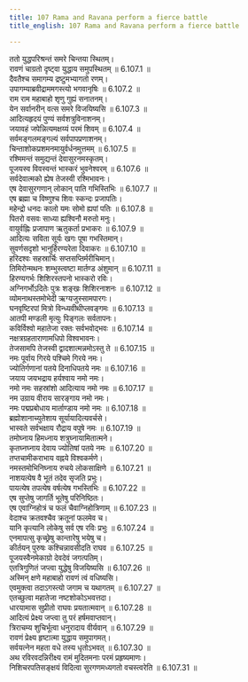```yaml
---
title: 107 Rama and Ravana perform a fierce battle
title_english: 107 Rama and Ravana perform a fierce battle

---
```

<div class="audioEmbed"  caption="श्रीराम-हरिसीताराममूर्ति-घनपाठिभ्यां वचनम्" src="https://archive.org/download/Ramayana-recitation-Sriram-harisItArAmamUrti-Ghanapaati-v2/Kanda_6/Kanda_6_YK-107-Rama_and_Ravana_perform_a_fierce_battle_0.mp3"></div>

ततो युद्धपरिश्रन्तं समरे चिन्तया स्थितम्।  
रावणं चाग्रतो दृष्ट्वा युद्धाय समुपस्थितम् ॥ 6.107.1 ॥   
दैवतैश्च समागम्य द्रष्टुमभ्यागतो रणम्।  
उपागम्याब्रवीद्राममगस्त्यो भगवानृषिः ॥ 6.107.2 ॥   
राम राम महाबाहो शृणु गुह्यं सनातनम्।  
येन सर्वानरीन् वत्स समरे विजयिष्यसि ॥ 6.107.3 ॥   
आदित्यहृदयं पुण्यं सर्वशत्रुविनाशनम्।  
जयावहं जपेन्नित्यमक्षय्यं परमं शिवम् ॥ 6.107.4 ॥   
सर्वमङ्गलमङ्गल्यं सर्वपापप्रणाशनम्।  
चिन्ताशोकप्रशमनमायुर्वर्धनमुत्तमम् ॥ 6.107.5 ॥   
रश्मिमन्तं समुद्यन्तं देवासुरनमस्कृतम्।  
पूजयस्व विवस्वन्तं भास्करं भुवनेश्वरम् ॥ 6.107.6 ॥   
सर्वदेवात्मको ह्येष तेजस्वी रश्मिभावनः।  
एष देवासुरगणान् लोकान् पाति गभिस्तिभिः ॥ 6.107.7 ॥   
एष ब्रह्मा च विष्णुश्च शिवः स्कन्दः प्रजापतिः।  
महेन्द्रो धनदः कालो यमः सोमो ह्यपां पतिः ॥ 6.107.8 ॥   
पितरो वसवः साध्या ह्यश्विनौ मरुतो मनुः।  
वायुर्वह्निः प्रजापाण ऋतुकर्ता प्रभाकरः ॥ 6.107.9 ॥   
आदित्यः सविता सूर्यः खगः पूषा गभस्तिमान्।  
सुवर्णसदृशो भानुर्हिरण्यरेता दिवाकरः ॥ 6.107.10 ॥   
हरिदश्वः सहस्रार्चिः सप्तसप्तिर्मरीचिमान्।  
तिमिरोन्मथनः शम्भुस्त्वष्टा मार्तण्ड अंशुमान् ॥ 6.107.11 ॥   
हिरण्यगर्भः शिशिरस्तपनो भास्करो रविः।  
अग्निगर्भोऽदितेः पुत्रः शङ्खः शिशिरनाशनः ॥ 6.107.12 ॥   
व्योमनाथस्तमोभेदी ऋग्यजुस्सामपारगः।  
घनवृष्टिरपां मित्रो विन्ध्यवीथीप्लवङ्गमः ॥ 6.107.13 ॥   
आतपी मण्डली मृत्युः पिङ्गलः सर्वतापनः।  
कविर्विश्वो महातेजा रक्तः सर्वभवोद्भवः ॥ 6.107.14 ॥   
नक्षत्रग्रहताराणामधिपो विश्वभावनः।  
तेजसामपि तेजस्वी द्वादशात्मन्नमोऽस्तु ते ॥ 6.107.15 ॥   
नमः पूर्वाय गिरये पश्चिमे गिरये नमः।  
ज्योतिर्गणानां पतये दिनाधिपतये नमः ॥ 6.107.16 ॥   
जयाय जयभद्राय हर्यश्वाय नमो नमः।  
नमो नमः सहस्रांशो आदित्याय नमो नमः ॥ 6.107.17 ॥   
नम उग्राय वीराय सारङ्गाय नमो नमः।  
नमः पद्मप्रबोधाय मार्ताण्डाय नमो नमः ॥ 6.107.18 ॥   
ब्रह्मोशानाच्युतेशाय सूर्यायादित्यवर्चसे।  
भास्वते सर्वभक्षाय रौद्राय वपुषे नमः ॥ 6.107.19 ॥   
तमोघ्नाय हिमध्नाय शत्रुघ्नायामितात्मने।  
कृतघ्नघ्नाय देवाय ज्योतिषां पतये नमः ॥ 6.107.20 ॥   
तप्तचामीकराभाय वह्नये विश्वकर्मणे।  
नमस्तमोभिनिघ्नाय रुचये लोकसाक्षिणे ॥ 6.107.21 ॥   
नाशयत्येष वै भूतं तदेव सृजति प्रभुः।  
पायत्येष तपत्येष वर्षत्येष गभस्तिभिः ॥ 6.107.22 ॥   
एष सुप्तेषु जागर्ति भूतेषु परिनिष्ठितः।  
एष एवाग्निहोत्रं च फलं चैवाग्निहोत्रिणाम् ॥ 6.107.23 ॥   
वेदाश्च क्रतवश्चैव क्रतूनां फलमेव च।  
यानि कृत्यानि लोकेषु सर्व एष रविः प्रभुः ॥ 6.107.24 ॥   
एनमापत्सु कृच्छ्रेषु कान्तारेषु भयेषु च।  
कीर्तयन् पुरुषः कश्चिन्नावसीदति राघव ॥ 6.107.25 ॥   
पूजयस्वैनमेकाग्रो देवदेवं जगत्पतिम्।  
एतत्रिगुणितं जप्त्वा युद्धेषु विजयिष्यसि ॥ 6.107.26 ॥   
अस्मिन् क्षणे महाबाहो रावणं त्वं वधिष्यसि।  
एवमुक्त्वा तदाऽगस्त्यो जगाम च यथागतम् ॥ 6.107.27 ॥   
एतच्छुत्वा महातेजा नष्टशोकोऽभवत्तदा।  
धारयामास सुप्रीतो राघवः प्रयतात्मवान् ॥ 6.107.28 ॥   
आदित्यं प्रेक्ष्य जप्त्वा तु परं हर्षमवाप्तवान्।  
त्रिराचम्य शुचिर्भूत्वा धनुरादाय वीर्यवान् ॥ 6.107.29 ॥   
रावणं प्रेक्ष्य हृष्टात्मा युद्धाय समुपागमत्।  
सर्वयत्नेन महता वधे तस्य धृतोऽभवत् ॥ 6.107.30 ॥   
अथ रविरवदन्निरीक्ष्य रामं मुदितमनाः परमं प्रहृष्यमाणः।  
निशिचरपतिसङ्क्षयं विदित्वा सुरगणमध्यगतो वचस्त्वरेति ॥ 6.107.31 ॥   